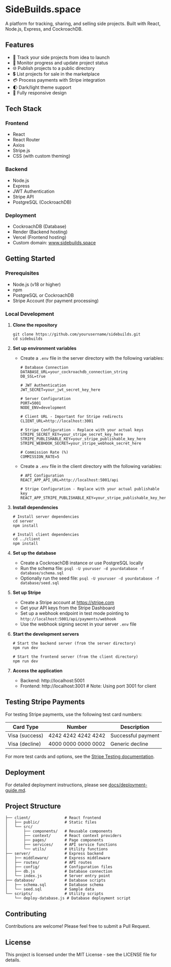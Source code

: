 # SideBuilds.space

A platform for tracking, sharing, and selling side projects. Built with React, Node.js, Express, and CockroachDB.

## Features

- 🚀 Track your side projects from idea to launch
- 🔄 Monitor progress and update project status
- 🌐 Publish projects to a public directory
- 💲 List projects for sale in the marketplace
- 💳 Process payments with Stripe integration
- 🌓 Dark/light theme support
- 📱 Fully responsive design

## Tech Stack

### Frontend
- React
- React Router
- Axios
- Stripe.js
- CSS (with custom theming)

### Backend
- Node.js
- Express
- JWT Authentication
- Stripe API
- PostgreSQL (CockroachDB)

### Deployment
- CockroachDB (Database)
- Render (Backend hosting)
- Vercel (Frontend hosting)
- Custom domain: www.sidebuilds.space

## Getting Started

### Prerequisites
- Node.js (v18 or higher)
- npm
- PostgreSQL or CockroachDB
- Stripe Account (for payment processing)

### Local Development

1. **Clone the repository**
   ```
   git clone https://github.com/yourusername/sidebuilds.git
   cd sidebuilds
   ```

2. **Set up environment variables**
   - Create a `.env` file in the server directory with the following variables:
     ```
     # Database Connection
     DATABASE_URL=your_cockroachdb_connection_string
     DB_SSL=true

     # JWT Authentication
     JWT_SECRET=your_jwt_secret_key_here

     # Server Configuration
     PORT=5001
     NODE_ENV=development

     # Client URL - Important for Stripe redirects
     CLIENT_URL=http://localhost:3001

     # Stripe Configuration - Replace with your actual keys
     STRIPE_SECRET_KEY=your_stripe_secret_key_here
     STRIPE_PUBLISHABLE_KEY=your_stripe_publishable_key_here
     STRIPE_WEBHOOK_SECRET=your_stripe_webhook_secret_here

     # Commission Rate (%)
     COMMISSION_RATE=5
     ```
   
   - Create a `.env` file in the client directory with the following variables:
     ```
     # API Configuration
     REACT_APP_API_URL=http://localhost:5001/api

     # Stripe Configuration - Replace with your actual publishable key
     REACT_APP_STRIPE_PUBLISHABLE_KEY=your_stripe_publishable_key_here
     ```

3. **Install dependencies**
   ```
   # Install server dependencies
   cd server
   npm install

   # Install client dependencies
   cd ../client
   npm install
   ```

4. **Set up the database**
   - Create a CockroachDB instance or use PostgreSQL locally
   - Run the schema file: `psql -U youruser -d yourdatabase -f database/schema.sql`
   - Optionally run the seed file: `psql -U youruser -d yourdatabase -f database/seed.sql`

5. **Set up Stripe**
   - Create a Stripe account at https://stripe.com
   - Get your API keys from the Stripe Dashboard
   - Set up a webhook endpoint in test mode pointing to `http://localhost:5001/api/payments/webhook`
   - Use the webhook signing secret in your server `.env` file

6. **Start the development servers**
   ```
   # Start the backend server (from the server directory)
   npm run dev

   # Start the frontend server (from the client directory)
   npm run dev
   ```

7. **Access the application**
   - Backend: http://localhost:5001
   - Frontend: http://localhost:3001  # Note: Using port 3001 for client

## Testing Stripe Payments

For testing Stripe payments, use the following test card numbers:

| Card Type | Number | Description |
|-----------|--------|-------------|
| Visa (success) | 4242 4242 4242 4242 | Successful payment |
| Visa (decline) | 4000 0000 0000 0002 | Generic decline |

For more test cards and options, see the [Stripe Testing documentation](https://stripe.com/docs/testing).

## Deployment

For detailed deployment instructions, please see [docs/deployment-guide.md](docs/deployment-guide.md).

## Project Structure

```
├── client/               # React frontend
│   ├── public/           # Static files
│   └── src/
│       ├── components/   # Reusable components
│       ├── context/      # React context providers
│       ├── pages/        # Page components
│       ├── services/     # API service functions
│       └── utils/        # Utility functions
├── server/               # Express backend
│   ├── middleware/       # Express middleware
│   ├── routes/           # API routes
│   ├── config/           # Configuration files
│   ├── db.js             # Database connection
│   └── index.js          # Server entry point
├── database/             # Database scripts
│   ├── schema.sql        # Database schema
│   └── seed.sql          # Sample data
└── scripts/              # Utility scripts
    └── deploy-database.js # Database deployment script
```

## Contributing

Contributions are welcome! Please feel free to submit a Pull Request.

## License

This project is licensed under the MIT License - see the LICENSE file for details. 
